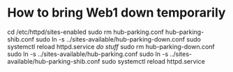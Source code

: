 # How to bring Web1 down temporarily
cd /etc/httpd/sites-enabled
sudo rm hub-parking.conf  hub-parking-shib.conf
sudo ln -s ../sites-available/hub-parking-down.conf
sudo systemctl reload httpd.service
_do stuff_
sudo rm hub-parking-down.conf
sudo ln -s ../sites-available/hub-parking.conf
sudo ln -s ../sites-available/hub-parking-shib.conf
sudo systemctl reload httpd.service
